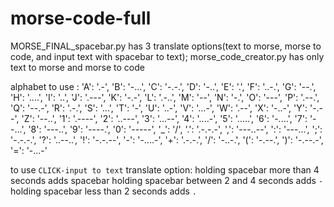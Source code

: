 # morse-code-full

MORSE_FINAL_spacebar.py has 3 translate options(text to morse, morse to code, and input text with spacebar to text);
morse_code_creator.py has only text to morse and morse to code

alphabet to use : 
            'A': '.-', 'B': '-...', 'C': '-.-.',
            'D': '-..', 'E': '.', 'F': '..-.',
            'G': '--.', 'H': '....', 'I': '..',
            'J': '.---', 'K': '-.-', 'L': '.-..',
            'M': '--', 'N': '-.', 'O': '---',
            'P': '.--.', 'Q': '--.-', 'R': '.-.',
            'S': '...', 'T': '-', 'U': '..-',
            'V': '...-', 'W': '.--', 'X': '-..-',
            'Y': '-.--', 'Z': '--..',
            '1': '.----', '2': '..---', '3': '...--',
            '4': '....-', '5': '.....', '6': '-....',
            '7': '--...', '8': '---..', '9': '----.',
            '0': '-----',
            '_': '/',
            '.': '.-.-.-', ',': '---..--', ':': '---...',
            ';': '-.-.-.', '?': '..--..', '!': '-.-.--',
            '-': '-....-', '+': '.-.-.', '/': '-..-.',
            '(': '-.--.', ')': '-.--.-', '=': '-...-'
            
to use `CLICK-input to text` translate option:
 holding spacebar more than 4 seconds adds spacebar
 holding spacebar between 2 and 4 seconds adds `-`
 holding spacebar less than 2 seconds adds `.`
            
